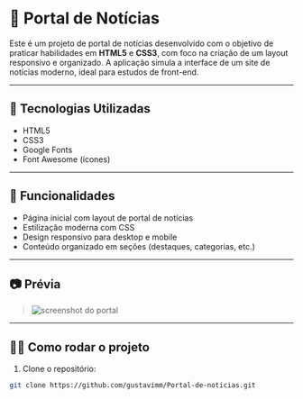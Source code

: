 # 📰 Portal de Notícias

Este é um projeto de portal de notícias desenvolvido com o objetivo de praticar habilidades em **HTML5** e **CSS3**, com foco na criação de um layout responsivo e organizado. A aplicação simula a interface de um site de notícias moderno, ideal para estudos de front-end.

---

## 🚀 Tecnologias Utilizadas

- HTML5
- CSS3
- Google Fonts
- Font Awesome (ícones)

---

## 📌 Funcionalidades

- Página inicial com layout de portal de notícias  
- Estilização moderna com CSS  
- Design responsivo para desktop e mobile  
- Conteúdo organizado em seções (destaques, categorias, etc.)

---

## 📷 Prévia

> ![screenshot do portal](https://via.placeholder.com/1000x500.png?text=Portal+de+Not%C3%ADcias)

---

## 🧑‍💻 Como rodar o projeto

1. Clone o repositório:
```bash
git clone https://github.com/gustavimm/Portal-de-noticias.git
